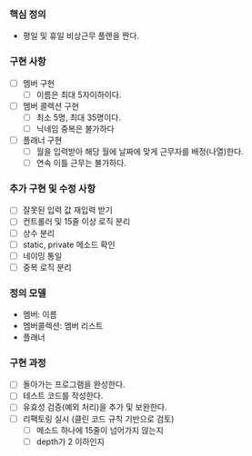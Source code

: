 ### 핵심 정의

- 평일 및 휴일 비상근무 플랜을 짠다.

### 구현 사항

- [ ] 멤버 구현
  - [ ] 이름은 최대 5자이하이다.
- [ ] 멤버 콜렉션 구현
  - [ ] 최소 5명, 최대 35명이다.
  - [ ] 닉네임 중복은 불가하다
- [ ] 플래너 구현
  - [ ] 월을 입력받아 해당 월에 날짜에 맞게 근무자를 배정(나열)한다.
  - [ ] 연속 이틀 근무는 불가하다.

### 추가 구현 및 수정 사항

- [ ] 잘못된 입력 값 재입력 받기
- [ ] 컨트롤러 및 15줄 이상 로직 분리
- [ ] 상수 분리
- [ ] static, private 메소드 확인
- [ ] 네이밍 통일
- [ ] 중복 로직 분리

### 정의 모델

- 멤버: 이름
- 멤버콜렉션: 멤버 리스트
- 플래너

### 구현 과정

- [ ] 돌아가는 프로그램을 완성한다.
- [ ] 테스트 코드를 작성한다.
- [ ] 유효성 검증(예외 처리)을 추가 및 보완한다.
- [ ] 리팩토링 실시 (클린 코드 규칙 기반으로 검토)
  - [ ] 메소드 하나에 15줄이 넘어가지 않는지
  - [ ] depth가 2 이하인지
